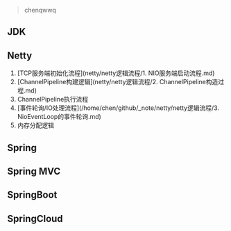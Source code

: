 

> chenqwwq

## JDK

## Netty

1. [TCP服务端初始化流程](netty/netty逻辑流程/1. NIO服务端启动流程.md)
2. [ChannelPipeline构建逻辑](netty/netty逻辑流程/2. ChannelPipeline构造过程.md)
3. ChannelPipeline执行流程
4. [事件轮询/IO处理流程](/home/chen/github/_note/netty/netty逻辑流程/3. NioEventLoop的事件轮询.md)
5. 内存分配逻辑

## Spring

## Spring MVC

##  SpringBoot

## SpringCloud




